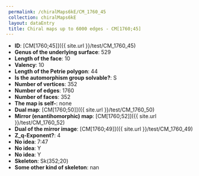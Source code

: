 ```yaml
--- 
 permalink: /chiralMaps6kE/CM_1760_45 
 collection: chiralMaps6kE
 layout: dataEntry
 title: Chiral maps up to 6000 edges - CM[1760;45]
---
```


- **ID**: [CM[1760;45]]({{ site.url }}/test/CM_1760_45)
- **Genus of the underlying surface**: 529
- **Length of the face**: 10
- **Valency**: 10
- **Length of the Petrie polygon**: 44
- **Is the automorphism group solvable?**: S
- **Number of vertices**: 352
- **Number of edges**: 1760
- **Number of faces**: 352
- **The map is self-**: none
- **Dual map**: [CM[1760;50]]({{ site.url }}/test/CM_1760_50)
- **Mirror (enantihomorphic) map**: [CM[1760;52]]({{ site.url }}/test/CM_1760_52)
- **Dual of the mirror image**: [CM[1760;49]]({{ site.url }}/test/CM_1760_49)
- **Z_q-Exponent?**: 4
- **No idea**:  7:47
- **No idea**: Y
- **No idea**: Y
- **Skeleton**: Sk(352;20)
- **Some other kind of skeleton**: nan
